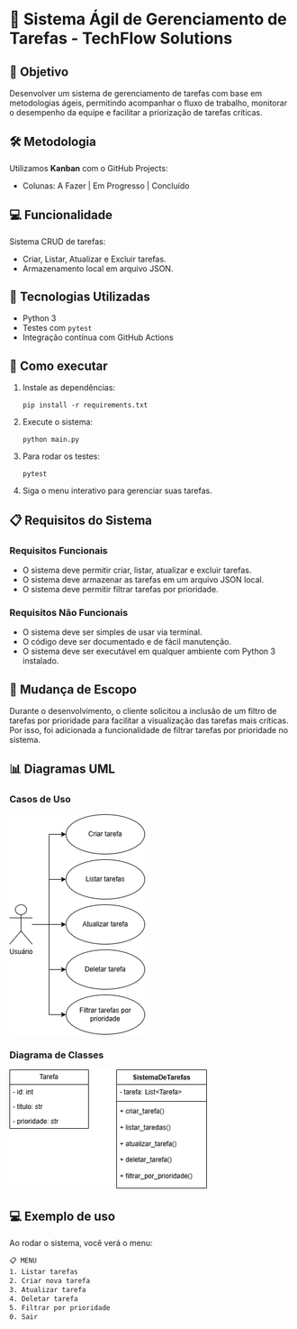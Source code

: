 # 📌 Sistema Ágil de Gerenciamento de Tarefas - TechFlow Solutions

## 🎯 Objetivo
Desenvolver um sistema de gerenciamento de tarefas com base em metodologias ágeis, permitindo acompanhar o fluxo de trabalho, monitorar o desempenho da equipe e facilitar a priorização de tarefas críticas.

## 🛠️ Metodologia
Utilizamos **Kanban** com o GitHub Projects:
- Colunas: A Fazer | Em Progresso | Concluído

## 💻 Funcionalidade
Sistema CRUD de tarefas:
- Criar, Listar, Atualizar e Excluir tarefas.
- Armazenamento local em arquivo JSON.

## 📐 Tecnologias Utilizadas
- Python 3
- Testes com `pytest`
- Integração contínua com GitHub Actions

## 🚀 Como executar

1. Instale as dependências:
   ```
   pip install -r requirements.txt
   ```

2. Execute o sistema:
   ```
   python main.py
   ```

3. Para rodar os testes:
   ```
   pytest
   ```

3. Siga o menu interativo para gerenciar suas tarefas.

## 📋 Requisitos do Sistema

### Requisitos Funcionais
- O sistema deve permitir criar, listar, atualizar e excluir tarefas.
- O sistema deve armazenar as tarefas em um arquivo JSON local.
- O sistema deve permitir filtrar tarefas por prioridade.

### Requisitos Não Funcionais
- O sistema deve ser simples de usar via terminal.
- O código deve ser documentado e de fácil manutenção.
- O sistema deve ser executável em qualquer ambiente com Python 3 instalado.

## 🔄 Mudança de Escopo

Durante o desenvolvimento, o cliente solicitou a inclusão de um filtro de tarefas por prioridade para facilitar a visualização das tarefas mais críticas. Por isso, foi adicionada a funcionalidade de filtrar tarefas por prioridade no sistema.

## 📊 Diagramas UML

### Casos de Uso
![Casos de Uso](docs/uml/Diagrama%20de%20Casos%20de%20Uso.drawio.png)

### Diagrama de Classes
![Diagrama de Classes](docs/uml/Diagrama%20de%20Classes.drawio.png)

## 💻 Exemplo de uso

Ao rodar o sistema, você verá o menu:

```
📋 MENU
1. Listar tarefas
2. Criar nova tarefa
3. Atualizar tarefa
4. Deletar tarefa
5. Filtrar por prioridade
0. Sair
```
